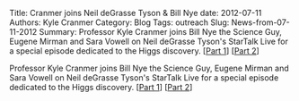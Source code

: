 Title: Cranmer joins Neil deGrasse Tyson & Bill Nye 
date: 2012-07-11
Authors: Kyle Cranmer
Category: Blog
Tags: outreach
Slug: News-from-07-11-2012
Summary:  Professor Kyle Cranmer joins Bill Nye the Science Guy, Eugene Mirman and Sara Vowell on Neil deGrasse Tyson's StarTalk Live for a special episode dedicated to the Higgs discovery.  [<a href="http://www.startalkradio.net/show/startalk-live-the-particle-party-part-1/">Part 1</a>] [<a href="http://www.startalkradio.net/show/startalk-live-the-particle-party-part-2/">Part 2</a>]

 

 Professor Kyle Cranmer joins Bill Nye the Science Guy, Eugene Mirman and Sara Vowell on Neil deGrasse Tyson's StarTalk Live for a special episode dedicated to the Higgs discovery.  [<a href="http://www.startalkradio.net/show/startalk-live-the-particle-party-part-1/">Part 1</a>] [<a href="http://www.startalkradio.net/show/startalk-live-the-particle-party-part-2/">Part 2</a>]

 